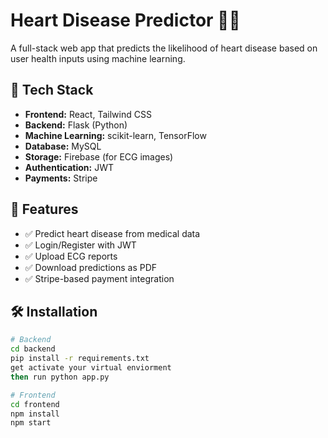 
# Heart Disease Predictor 💓🧠

A full-stack web app that predicts the likelihood of heart disease based on user health inputs using machine learning.

## 🔧 Tech Stack

- **Frontend:** React, Tailwind CSS
- **Backend:** Flask (Python)
- **Machine Learning:** scikit-learn, TensorFlow
- **Database:** MySQL
- **Storage:** Firebase (for ECG images)
- **Authentication:** JWT
- **Payments:** Stripe

## 🚀 Features

- ✅ Predict heart disease from medical data
- ✅ Login/Register with JWT
- ✅ Upload ECG reports
- ✅ Download predictions as PDF
- ✅ Stripe-based payment integration

## 🛠 Installation

```bash
# Backend
cd backend
pip install -r requirements.txt
get activate your virtual enviorment
then run python app.py

# Frontend
cd frontend
npm install
npm start
